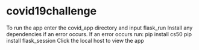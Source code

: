 # covid19challenge
To run the app enter the covid_app directory and input flask_run
Install any dependencies if an error occurs.
If an error occurs run:
pip install cs50
pip install flask_session
Click the local host to view the app
